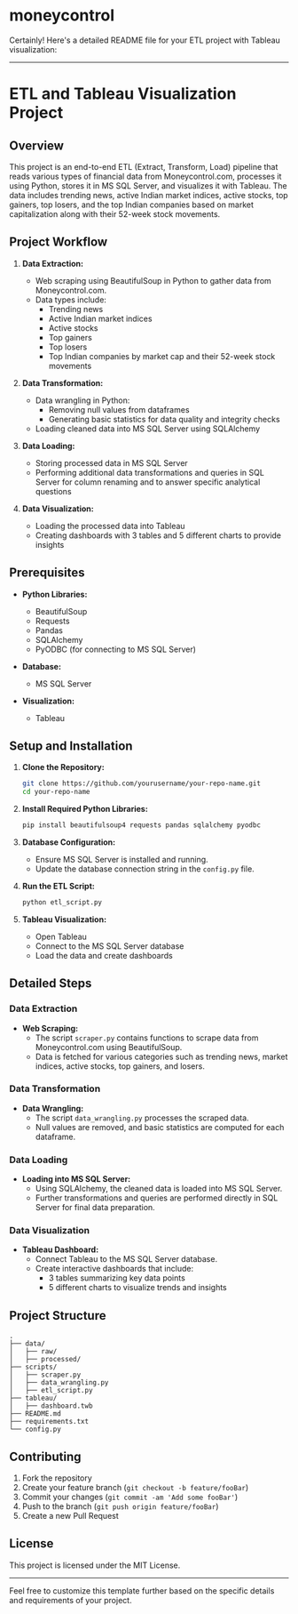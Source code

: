 # moneycontrol

Certainly! Here's a detailed README file for your ETL project with Tableau visualization:

---

# ETL and Tableau Visualization Project

## Overview

This project is an end-to-end ETL (Extract, Transform, Load) pipeline that reads various types of financial data from Moneycontrol.com, processes it using Python, stores it in MS SQL Server, and visualizes it with Tableau. The data includes trending news, active Indian market indices, active stocks, top gainers, top losers, and the top Indian companies based on market capitalization along with their 52-week stock movements.

## Project Workflow

1. **Data Extraction:**
   - Web scraping using BeautifulSoup in Python to gather data from Moneycontrol.com.
   - Data types include:
     - Trending news
     - Active Indian market indices
     - Active stocks
     - Top gainers
     - Top losers
     - Top Indian companies by market cap and their 52-week stock movements

2. **Data Transformation:**
   - Data wrangling in Python:
     - Removing null values from dataframes
     - Generating basic statistics for data quality and integrity checks
   - Loading cleaned data into MS SQL Server using SQLAlchemy

3. **Data Loading:**
   - Storing processed data in MS SQL Server
   - Performing additional data transformations and queries in SQL Server for column renaming and to answer specific analytical questions

4. **Data Visualization:**
   - Loading the processed data into Tableau
   - Creating dashboards with 3 tables and 5 different charts to provide insights

## Prerequisites

- **Python Libraries:**
  - BeautifulSoup
  - Requests
  - Pandas
  - SQLAlchemy
  - PyODBC (for connecting to MS SQL Server)

- **Database:**
  - MS SQL Server

- **Visualization:**
  - Tableau

## Setup and Installation

1. **Clone the Repository:**
   ```sh
   git clone https://github.com/yourusername/your-repo-name.git
   cd your-repo-name
   ```

2. **Install Required Python Libraries:**
   ```sh
   pip install beautifulsoup4 requests pandas sqlalchemy pyodbc
   ```

3. **Database Configuration:**
   - Ensure MS SQL Server is installed and running.
   - Update the database connection string in the `config.py` file.

4. **Run the ETL Script:**
   ```sh
   python etl_script.py
   ```

5. **Tableau Visualization:**
   - Open Tableau
   - Connect to the MS SQL Server database
   - Load the data and create dashboards

## Detailed Steps

### Data Extraction

- **Web Scraping:**
  - The script `scraper.py` contains functions to scrape data from Moneycontrol.com using BeautifulSoup.
  - Data is fetched for various categories such as trending news, market indices, active stocks, top gainers, and losers.

### Data Transformation

- **Data Wrangling:**
  - The script `data_wrangling.py` processes the scraped data.
  - Null values are removed, and basic statistics are computed for each dataframe.

### Data Loading

- **Loading into MS SQL Server:**
  - Using SQLAlchemy, the cleaned data is loaded into MS SQL Server.
  - Further transformations and queries are performed directly in SQL Server for final data preparation.

### Data Visualization

- **Tableau Dashboard:**
  - Connect Tableau to the MS SQL Server database.
  - Create interactive dashboards that include:
    - 3 tables summarizing key data points
    - 5 different charts to visualize trends and insights

## Project Structure

```plaintext
.
├── data/
│   ├── raw/
│   ├── processed/
├── scripts/
│   ├── scraper.py
│   ├── data_wrangling.py
│   ├── etl_script.py
├── tableau/
│   ├── dashboard.twb
├── README.md
├── requirements.txt
└── config.py
```

## Contributing

1. Fork the repository
2. Create your feature branch (`git checkout -b feature/fooBar`)
3. Commit your changes (`git commit -am 'Add some fooBar'`)
4. Push to the branch (`git push origin feature/fooBar`)
5. Create a new Pull Request

## License

This project is licensed under the MIT License.

---

Feel free to customize this template further based on the specific details and requirements of your project.
